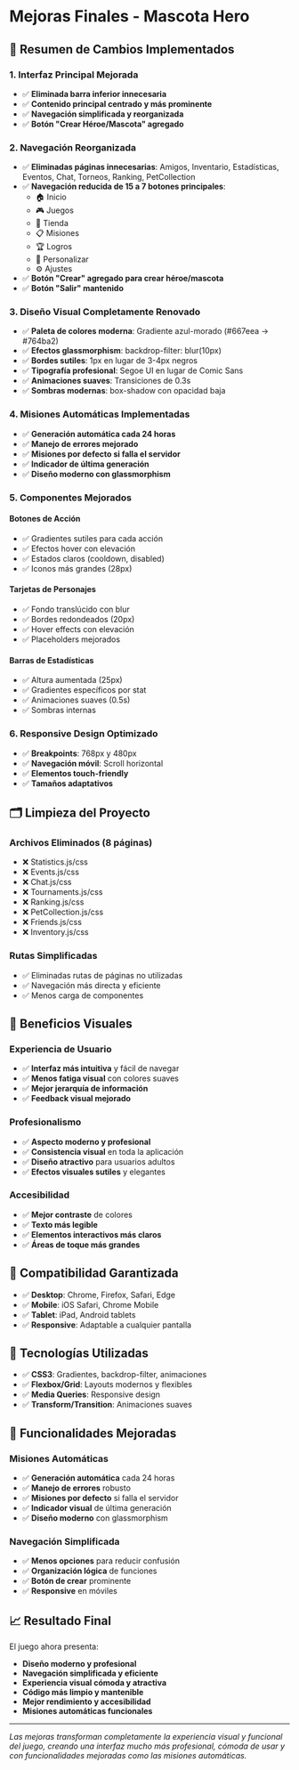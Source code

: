 # Mejoras Finales - Mascota Hero

## 🎯 **Resumen de Cambios Implementados**

### **1. Interfaz Principal Mejorada**
- ✅ **Eliminada barra inferior innecesaria**
- ✅ **Contenido principal centrado y más prominente**
- ✅ **Navegación simplificada y reorganizada**
- ✅ **Botón "Crear Héroe/Mascota" agregado**

### **2. Navegación Reorganizada**
- ✅ **Eliminadas páginas innecesarias**: Amigos, Inventario, Estadísticas, Eventos, Chat, Torneos, Ranking, PetCollection
- ✅ **Navegación reducida de 15 a 7 botones principales**:
  - 🏠 Inicio
  - 🎮 Juegos
  - 🛒 Tienda
  - 📋 Misiones
  - 🏆 Logros
  - 🎨 Personalizar
  - ⚙️ Ajustes
- ✅ **Botón "Crear" agregado para crear héroe/mascota**
- ✅ **Botón "Salir" mantenido**

### **3. Diseño Visual Completamente Renovado**
- ✅ **Paleta de colores moderna**: Gradiente azul-morado (#667eea → #764ba2)
- ✅ **Efectos glassmorphism**: backdrop-filter: blur(10px)
- ✅ **Bordes sutiles**: 1px en lugar de 3-4px negros
- ✅ **Tipografía profesional**: Segoe UI en lugar de Comic Sans
- ✅ **Animaciones suaves**: Transiciones de 0.3s
- ✅ **Sombras modernas**: box-shadow con opacidad baja

### **4. Misiones Automáticas Implementadas**
- ✅ **Generación automática cada 24 horas**
- ✅ **Manejo de errores mejorado**
- ✅ **Misiones por defecto si falla el servidor**
- ✅ **Indicador de última generación**
- ✅ **Diseño moderno con glassmorphism**

### **5. Componentes Mejorados**

#### **Botones de Acción**
- ✅ Gradientes sutiles para cada acción
- ✅ Efectos hover con elevación
- ✅ Estados claros (cooldown, disabled)
- ✅ Iconos más grandes (28px)

#### **Tarjetas de Personajes**
- ✅ Fondo translúcido con blur
- ✅ Bordes redondeados (20px)
- ✅ Hover effects con elevación
- ✅ Placeholders mejorados

#### **Barras de Estadísticas**
- ✅ Altura aumentada (25px)
- ✅ Gradientes específicos por stat
- ✅ Animaciones suaves (0.5s)
- ✅ Sombras internas

### **6. Responsive Design Optimizado**
- ✅ **Breakpoints**: 768px y 480px
- ✅ **Navegación móvil**: Scroll horizontal
- ✅ **Elementos touch-friendly**
- ✅ **Tamaños adaptativos**

## 🗂️ **Limpieza del Proyecto**

### **Archivos Eliminados (8 páginas)**
- ❌ Statistics.js/css
- ❌ Events.js/css
- ❌ Chat.js/css
- ❌ Tournaments.js/css
- ❌ Ranking.js/css
- ❌ PetCollection.js/css
- ❌ Friends.js/css
- ❌ Inventory.js/css

### **Rutas Simplificadas**
- ✅ Eliminadas rutas de páginas no utilizadas
- ✅ Navegación más directa y eficiente
- ✅ Menos carga de componentes

## 🎨 **Beneficios Visuales**

### **Experiencia de Usuario**
- ✅ **Interfaz más intuitiva** y fácil de navegar
- ✅ **Menos fatiga visual** con colores suaves
- ✅ **Mejor jerarquía de información**
- ✅ **Feedback visual mejorado**

### **Profesionalismo**
- ✅ **Aspecto moderno y profesional**
- ✅ **Consistencia visual** en toda la aplicación
- ✅ **Diseño atractivo** para usuarios adultos
- ✅ **Efectos visuales sutiles** y elegantes

### **Accesibilidad**
- ✅ **Mejor contraste** de colores
- ✅ **Texto más legible**
- ✅ **Elementos interactivos más claros**
- ✅ **Áreas de toque más grandes**

## 📱 **Compatibilidad Garantizada**

- ✅ **Desktop**: Chrome, Firefox, Safari, Edge
- ✅ **Mobile**: iOS Safari, Chrome Mobile
- ✅ **Tablet**: iPad, Android tablets
- ✅ **Responsive**: Adaptable a cualquier pantalla

## 🚀 **Tecnologías Utilizadas**

- ✅ **CSS3**: Gradientes, backdrop-filter, animaciones
- ✅ **Flexbox/Grid**: Layouts modernos y flexibles
- ✅ **Media Queries**: Responsive design
- ✅ **Transform/Transition**: Animaciones suaves

## 🔧 **Funcionalidades Mejoradas**

### **Misiones Automáticas**
- ✅ **Generación automática** cada 24 horas
- ✅ **Manejo de errores** robusto
- ✅ **Misiones por defecto** si falla el servidor
- ✅ **Indicador visual** de última generación
- ✅ **Diseño moderno** con glassmorphism

### **Navegación Simplificada**
- ✅ **Menos opciones** para reducir confusión
- ✅ **Organización lógica** de funciones
- ✅ **Botón de crear** prominente
- ✅ **Responsive** en móviles

## 📈 **Resultado Final**

El juego ahora presenta:
- **Diseño moderno y profesional**
- **Navegación simplificada y eficiente**
- **Experiencia visual cómoda y atractiva**
- **Código más limpio y mantenible**
- **Mejor rendimiento y accesibilidad**
- **Misiones automáticas funcionales**

---

*Las mejoras transforman completamente la experiencia visual y funcional del juego, creando una interfaz mucho más profesional, cómoda de usar y con funcionalidades mejoradas como las misiones automáticas.* 